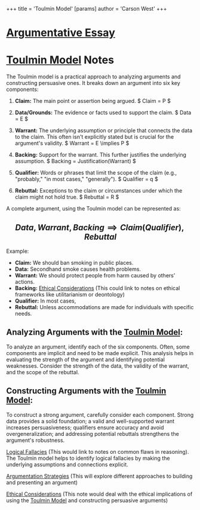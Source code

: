 +++
 title = 'Toulmin Model'
[params]
	author = 'Carson West'
+++
# [Argumentative Essay](./../argumentative-essay/)
# [Toulmin Model](./../toulmin-model/) Notes

The Toulmin model is a practical approach to analyzing arguments and constructing persuasive ones. It breaks down an argument into six key components:

1. **Claim:** The main point or assertion being argued.   $ Claim = P $ 

2. **Data/Grounds:** The evidence or facts used to support the claim.  $ Data = E $ 

3. **Warrant:** The underlying assumption or principle that connects the data to the claim. This often isn't explicitly stated but is crucial for the argument's validity.   $ Warrant =  E \implies P $ 

4. **Backing:**  Support for the warrant.  This further justifies the underlying assumption.  $ Backing = Justification(Warrant) $ 

5. **Qualifier:** Words or phrases that limit the scope of the claim (e.g., "probably," "in most cases," "generally").  $ Qualifier = q $ 

6. **Rebuttal:**  Exceptions to the claim or circumstances under which the claim might not hold true.  $ Rebuttal = R $ 


A complete argument, using the Toulmin model can be represented as:

##  $$  Data, Warrant, Backing \implies Claim (Qualifier), Rebuttal  $$  
Example:

* **Claim:**  We should ban smoking in public places.
* **Data:**  Secondhand smoke causes health problems.
* **Warrant:**  We should protect people from harm caused by others’ actions.
* **Backing:** [Ethical Considerations](./../ethical-considerations/) (This could link to notes on ethical frameworks like utilitarianism or deontology)
* **Qualifier:**  In most cases, 
* **Rebuttal:**  Unless accommodations are made for individuals with specific needs.


## Analyzing Arguments with the [Toulmin Model](./../toulmin-model/):

To analyze an argument, identify each of the six components.  Often, some components are implicit and need to be made explicit.  This analysis helps in evaluating the strength of the argument and identifying potential weaknesses.  Consider the strength of the data, the validity of the warrant, and the scope of the rebuttal.


## Constructing Arguments with the [Toulmin Model](./../toulmin-model/):

To construct a strong argument, carefully consider each component. Strong data provides a solid foundation; a valid and well-supported warrant increases persuasiveness; qualifiers ensure accuracy and avoid overgeneralization; and addressing potential rebuttals strengthens the argument's robustness.


[Logical Fallacies](./../logical-fallacies/)  (This would link to notes on common flaws in reasoning).  The Toulmin model helps to identify logical fallacies by making the underlying assumptions and connections explicit.

[Argumentation Strategies](./../argumentation-strategies/) (This will explore different approaches to building and presenting an argument)

[Ethical Considerations](./../ethical-considerations/) (This note would deal with the ethical implications of using the [Toulmin Model](./../toulmin-model/) and constructing persuasive arguments)
